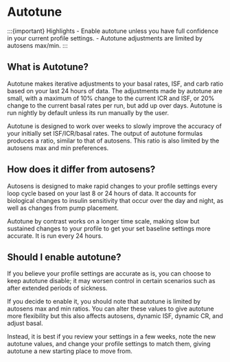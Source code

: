 # Autotune
:::{important} Highlights
    - Enable autotune unless you have full confidence in your current profile settings. 
    - Autotune adjustments are limited by autosens max/min.
:::
## What is Autotune?
Autotune makes iterative adjustments to your basal rates, ISF, and carb ratio based on your last 24 hours of data. The adjustments made by autotune are small, with a maximum of 10% change to the current ICR and ISF, or 20% change to the current basal rates per run, but add up over days. Autotune is run nightly by default unless its run manually by the user.

Autotune is designed to work over weeks to slowly improve the accuracy of your initially set ISF/ICR/basal rates. The output of autotune formulas produces a ratio, similar to that of autosens. This ratio is also limited by the autosens max and min preferences.

## How does it differ from autosens?

Autosens is designed to make rapid changes to your profile settings every loop cycle based on your last 8 or 24 hours of data. It accounts for biological changes to insulin sensitivity that occur over the day and night, as well as changes from pump placement. 

Autotune by contrast works on a longer time scale, making slow but sustained changes to your profile to get your set baseline settings more accurate. It is run every 24 hours.

## Should I enable autotune?
If you believe your profile settings are accurate as is, you can choose to keep autotune disable; it may worsen control in certain scenarios such as after extended periods of sickness.

If you decide to enable it, you should note that autotune is limited by autosens max and min ratios. You can alter these values to give autotune more flexibility but this also affects autosens, dynamic ISF, dynamic CR, and adjust basal.

Instead, it is best if you review your settings in a few weeks, note the new autotune values, and change your profile settings to match them, giving autotune a new starting place to move from.
